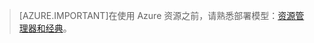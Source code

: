 > [AZURE.IMPORTANT]在使用 Azure 资源之前，请熟悉部署模型：[资源管理器和经典](/documentation/articles/resource-manager-deployment-model/)。

<!---HONumber=79-->